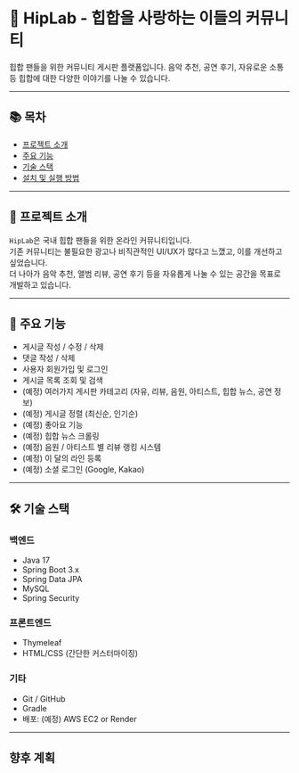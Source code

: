 # 🎤 HipLab - 힙합을 사랑하는 이들의 커뮤니티

힙합 팬들을 위한 커뮤니티 게시판 플랫폼입니다. 음악 추천, 공연 후기, 자유로운 소통 등 힙합에 대한 다양한 이야기를 나눌 수 있습니다.

---

## 📚 목차

- [프로젝트 소개](#프로젝트-소개)
- [주요 기능](#주요-기능)
- [기술 스택](#기술-스택)
- [설치 및 실행 방법](#설치-및-실행-방법)

---

## 📖 프로젝트 소개

`HipLab`은 국내 힙합 팬들을 위한 온라인 커뮤니티입니다.  
기존 커뮤니티는 불필요한 광고나 비직관적인 UI/UX가 많다고 느꼈고, 이를 개선하고 싶었습니다.  
더 나아가 음악 추천, 앨범 리뷰, 공연 후기 등을 자유롭게 나눌 수 있는 공간을 목표로 개발하고 있습니다.

---

## 🚀 주요 기능

- 게시글 작성 / 수정 / 삭제
- 댓글 작성 / 삭제
- 사용자 회원가입 및 로그인
- 게시글 목록 조회 및 검색
- (예정) 여러가지 게시판 카테고리 (자유, 리뷰, 음원, 아티스트, 힙합 뉴스, 공연 정보)
- (예정) 게시글 정렬 (최신순, 인기순)
- (예정) 좋아요 기능
- (예정) 힙합 뉴스 크롤링
- (예정) 음원 / 아티스트 별 리뷰 랭킹 시스템
- (예정) 이 달의 라인 등록
- (예정) 소셜 로그인 (Google, Kakao)

---

## 🛠️ 기술 스택

### 백엔드
- Java 17
- Spring Boot 3.x
- Spring Data JPA
- MySQL
- Spring Security

### 프론트엔드
- Thymeleaf
- HTML/CSS (간단한 커스터마이징)

### 기타
- Git / GitHub
- Gradle
- 배포: (예정) AWS EC2 or Render

---

## 향후 계획


